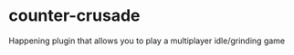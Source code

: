 counter-crusade
===============

Happening plugin that allows you to play a multiplayer idle/grinding game

